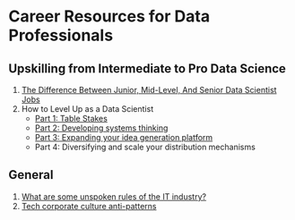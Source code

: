 # Career Resources for Data Professionals

## Upskilling from Intermediate to Pro Data Science

1. [The Difference Between Junior, Mid-Level, And Senior Data Scientist Jobs](https://www.datascienceweekly.org/articles/the-difference-between-junior-mid-level-and-senior-data-scientist-jobs)
2. How to Level Up as a Data Scientist
   * [Part 1: Table Stakes](https://towardsdatascience.com/how-to-level-up-as-a-data-scientist-part-1-9ea6a775f239)
   * [Part 2: Developing systems thinking](https://medium.com/@ianblu1/how-to-level-up-as-a-data-scientist-part-2-92eb65aaf1c5)
   * [Part 3: Expanding your idea generation platform](https://medium.com/@ianblu1/how-to-level-up-as-a-data-scientist-part-3-f21f2bc2053f)
   * Part 4: Diversifying and scale your distribution mechanisms

## General

1. [What are some unspoken rules of the IT industry?](https://medium.com/@imjosef/what-are-some-unspoken-rules-of-the-i-t-industry-afe017bf6a5)
2. [Tech corporate culture anti-patterns](https://medium.com/@cruise_woolens_0w/tech-corporate-culture-anti-patterns-ae24e6c46e2f)

